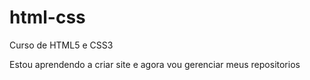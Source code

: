 # html-css
Curso de HTML5 e CSS3

Estou aprendendo a criar site e agora vou gerenciar meus repositorios